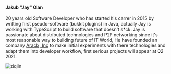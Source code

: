 #### Jakub "Jay" Olan
20 years old Software Developer who has started his carrer in 2015 by writting first pseudo-software (bukkit plugins) in Java, actually Jay is working with TypeScript to build software that doesn't s\*ck. Jay is passionate about distributed technologies and P2P networking since it's most reasonable way to building future of IT World, He have founded an company [Araclx, Inc](https://araclx.com) to make initial experiments with there technologies and adapt them into developer workflow, first serious projects will appear at Q2 2021.

<p align="left"> <img src="https://komarev.com/ghpvc/?username=ziqiln" alt="ziqiln" /> </p>
